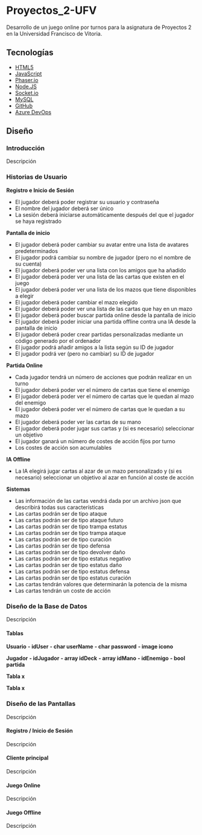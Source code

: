 # Proyectos_2-UFV
Desarrollo de un juego online por turnos para la asignatura de Proyectos 2 en la Universidad Francisco de Vitoria.

## Tecnologías

+ [HTML5](https://www.w3schools.com/html/)
+ [JavaScript](https://www.javascript.com/)
+ [Phaser.io](https://phaser.io/ "Librería de Game Development")
+ [Node.JS](https://nodejs.org/en/ "Servidor")
+ [Socket.io](https://socket.io/ "Conexión con la Base de Datos")
+ [MySQL](https://www.mysql.com/ "Base de Datos")
+ [GitHub](github.com "Repositorio del proyecto")
+ [Azure DevOps](https://azure.microsoft.com/en-us/services/devops/ "Planeadore de Scrum")

## Diseño

### Introducción
Descripción

### Historias de Usuario

**Registro e Inicio de Sesión**
+ El jugador deberá poder registrar su usuario y contraseña
+ El nombre del jugador deberá ser único
+ La sesión deberá iniciarse automáticamente después del que el jugador se haya registrado

**Pantalla de inicio**
+ El jugador deberá poder cambiar su avatar entre una lista de avatares predeterminados
+ El jugador podrá cambiar su nombre de jugador (pero no el nombre de su cuenta)
+ El jugador deberá poder ver una lista con los amigos que ha añadido
+ El jugador deberá poder ver una lista de las cartas que existen en el juego
+ El jugador deberá poder ver una lista de los mazos que tiene disponibles a elegir
+ El jugador deberá poder cambiar el mazo elegido
+ El jugador deberá poder ver una lista de las cartas que hay en un mazo
+ El jugador deberá poder buscar partida online desde la pantalla de inicio
+ El jugador deberá poder iniciar una partida offline contra una IA desde la pantalla de inicio
+ El jugador deberá poder crear partidas personalizadas mediante un código generado por el ordenador
+ El jugador podrá añadir amigos a la lista según su ID de jugador
+ El jugador podrá ver (pero no cambiar) su ID de jugador

**Partida Online**
+ Cada jugador tendrá un número de acciones que podrán realizar en un turno
+ El jugador deberá poder ver el número de cartas que tiene el enemigo
+ El jugador deberá poder ver el número de cartas que le quedan al mazo del enemigo
+ El jugador deberá poder ver el número de cartas que le quedan a su mazo
+ El jugador deberá poder ver las cartas de su mano
+ El jugador deberá poder jugar sus cartas y (si es necesario) seleccionar un objetivo
+ El jugador ganará un número de costes de acción fijos por turno
+ Los costes de acción son acumulables

**IA Offline**
+ La IA elegirá jugar cartas al azar de un mazo personalizado y (si es necesario) seleccionar un objetivo al azar en función al coste de acción

**Sistemas**
+ Las información de las cartas vendrá dada por un archivo json que describirá todas sus características
+ Las cartas podrán ser de tipo ataque
+ Las cartas podrán ser de tipo ataque futuro
+ Las cartas podrán ser de tipo trampa estatus
+ Las cartas podrán ser de tipo trampa ataque
+ Las cartas podrán ser de tipo curación
+ Las cartas podrán ser de tipo defensa
+ Las cartas podrán ser de tipo devolver daño
+ Las cartas podrán ser de tipo estatus negativo
+ Las cartas podrán ser de tipo estatus daño
+ Las cartas podrán ser de tipo estatus defensa
+ Las cartas podrán ser de tipo estatus curación
+ Las cartas tendrán valores que determinarán la potencia de la misma
+ Las cartas tendrán un coste de acción

### Diseño de la Base de Datos
Descripción

#### Tablas

**Usuario**
**- idUser**
**- char userName**
**- char password**
**- image icono**

**Jugador**
**- idJugador**
**- array idDeck**
**- array idMano**
**- idEnemigo**
**- bool partida**

**Tabla x**


**Tabla x**


### Diseño de las Pantallas
Descripción

#### Registro / Inicio de Sesión
Descripción

#### Cliente principal
Descripción

#### Juego Online
Descripción

#### Juego Offline
Descripción

